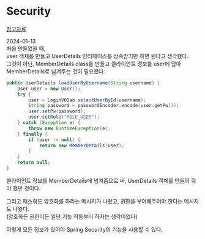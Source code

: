 # Security

[참고자료](https://github.com/stir084/SpringSecurity-Example)

2024-01-13</br>
처음 만들었을 때,</br>
user 객체를 만들고 UserDetails 인터페이스를 상속받기만 하면 된다고 생각했다.</br>
그것이 아닌, MemberDetails class를 만들고 클라이언트 정보를 user에 담아 MemberDetails로 넘겨주는 것이 필요했다.

```java
public UserDetails loadUserByUsername(String username) {
    User user = new User();
    try {
        user = LoginVODao.selectUserById(username);
        String password = passwordEncoder.encode(user.getPw());
        user.setPw(password);
        user.setRole("ROLE_USER");
    } catch (Exception e) {
        throw new RuntimeException(e);
    } finally {
        if (user != null) {
            return new MemberDetails(user);
        }
    }
    return null;
}
```
클라이언트 정보를 MemberDetails에 넘겨줌으로 써, UserDetails 객체를 만들어 줘야 했던 것이다.

그리고 패스워드 암호화를 하라는 메시지가 나왔고,
권한을 부여해주어야 한다는 메시지도 나왔다.</br>
(암호화든 권한이든 일단 기능 작동부터 하자는 생각이었다)

이렇게 모든 정보가 있어야 Spring Security의 기능을 사용할 수 있다.